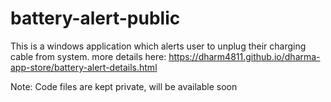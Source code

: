 # battery-alert-public

This is a windows application which alerts user to unplug their charging cable from system. more details here: https://dharm4811.github.io/dharma-app-store/battery-alert-details.html

Note: Code files are kept private, will be available soon
